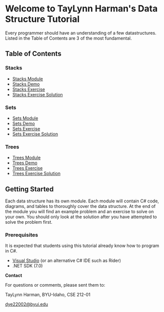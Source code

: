 # Welcome to TayLynn Harman's Data Structure Tutorial

Every programmer should have an understanding of a few datastructures. Listed in the Table of Contents are 3 of the most fundamental.

## Table of Contents
### Stacks
- [Stacks Module](Stacks/Stacks.md)
- [Stacks Demo](Stacks/StacksDemo.cs)
- [Stacks Exercise](Stacks/Stacks.cs)
- [Stacks Exercise Solution](Stacks/Solution.cs)
### Sets
- [Sets Module](Sets/Sets.md)
- [Sets Demo](Sets/SetsDemo.cs)
- [Sets Exercise](Sets/Sets.cs)
- [Sets Exercise Solution](Sets/Solution.cs)
### Trees
- [Trees Module](Trees/Trees.md)
- [Trees Demo](Trees/TreesDemo.cs)
- [Trees Exercise](Trees/Trees.cs)
- [Trees Exercise Solution](Trees/Solution.cs)

## Getting Started

Each data structure has its own module. Each module will contain C# code, diagrams, and tables to thoroughly cover the data structure. At the end of the module you will find an example problem and an exercise to solve on your own. You should only look at the solution after you have attempted to solve the problem first.

### Prerequisites

It is expected that students using this tutorial already know how to program in C#.

- [Visual Studio](https://visualstudio.microsoft.com/) (or an alternative C# IDE such as Rider)
- .NET SDK (7.0)

**Contact**

For questions or comments, please sent them to:

TayLynn Harman, BYU-Idaho, CSE 212-01

dye22002@byui.edu

